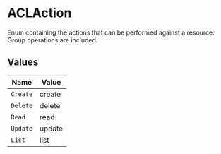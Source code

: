 # ACLAction

Enum containing the actions that can be performed against a resource. Group operations are included.


## Values

| Name     | Value    |
| -------- | -------- |
| `Create` | create   |
| `Delete` | delete   |
| `Read`   | read     |
| `Update` | update   |
| `List`   | list     |